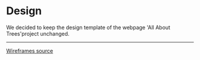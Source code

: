 # Design

We decided to keep the design template of the webpage 'All About Trees'project
unchanged.

---

[Wireframes source](https://excalidraw.com/#json=ZphIt_oLrQA-D1M682LJ5,K67FJOfxnT-yjQD2aAaESw)
